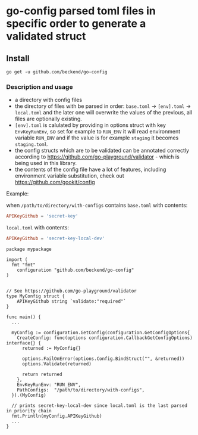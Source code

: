 # go-config parsed toml files in specific order to generate a validated struct

## Install

```shell
go get -u github.com/beckend/go-config
```

### Description and usage

- a directory with config files
- the directory of files with be parsed in order: `base.toml` -> `[env].toml` -> `local.toml` and the later one will overwrite the values of the previous, all files are optionally existing.
- `[env].toml` is calulated by providing in options struct with key `EnvKeyRunEnv`, so set for example to `RUN_ENV` it will read environment variable `RUN_ENV` and if the value is for example `staging` it becomes `staging.toml`.
- the config structs which are to be validated can be annotated correctly according to https://github.com/go-playground/validator - which is being used in this library.
- the contents of the config file have a lot of features, including environment variable substitution, check out https://github.com/gookit/config

Example:

when `/path/to/directory/with-configs` contains `base.toml` with contents:

```toml
APIKeyGithub = 'secret-key'
```

`local.toml` with contents:

```toml
APIKeyGithub = 'secret-key-local-dev'
```

```golang
package mypackage

import (
  fmt "fmt"
	configuration "github.com/beckend/go-config"
)


// See https://github.com/go-playground/validator
type MyConfig struct {
	APIKeyGithub string `validate:"required"`
}

func main() {
  ...

  myConfig := configuration.GetConfig(configuration.GetConfigOptions{
    CreateConfig: func(options configuration.CallbackGetConfigOptions) interface{} {
      returned := MyConfig{}

      options.FailOnError(options.Config.BindStruct("", &returned))
      options.Validate(returned)

      return returned
    },
    EnvKeyRunEnv: "RUN_ENV",
    PathConfigs:  "/path/to/directory/with-configs",
  }).(MyConfig)

  // prints secret-key-local-dev since local.toml is the last parsed in priority chain
  fmt.Println(myConfig.APIKeyGithub)
  ...
}
```
